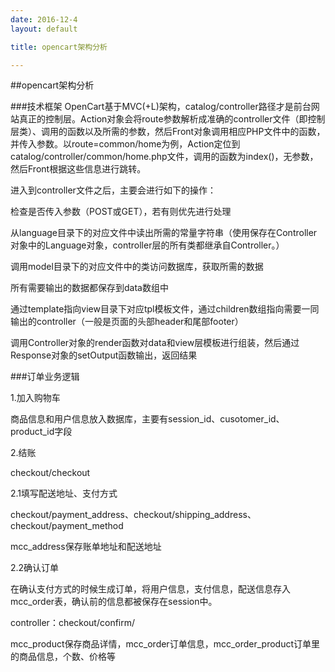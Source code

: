 ```yaml
---
date: 2016-12-4
layout: default

title: opencart架构分析

---
```


##opencart架构分析

###技术框架
OpenCart基于MVC(+L)架构，catalog/controller路径才是前台网站真正的控制层。Action对象会将route参数解析成准确的controller文件（即控制层类）、调用的函数以及所需的参数，然后Front对象调用相应PHP文件中的函数，并传入参数。以route=common/home为例，Action定位到catalog/controller/common/home.php文件，调用的函数为index()，无参数，然后Front根据这些信息进行跳转。

进入到controller文件之后，主要会进行如下的操作：

检查是否传入参数（POST或GET），若有则优先进行处理

从language目录下的对应文件中读出所需的常量字符串（使用保存在Controller对象中的Language对象，controller层的所有类都继承自Controller。）

调用model目录下的对应文件中的类访问数据库，获取所需的数据

所有需要输出的数据都保存到data数组中

通过template指向view目录下对应tpl模板文件，通过children数组指向需要一同输出的controller（一般是页面的头部header和尾部footer）

调用Controller对象的render函数对data和view层模板进行组装，然后通过Response对象的setOutput函数输出，返回结果

###订单业务逻辑

1.加入购物车

商品信息和用户信息放入数据库，主要有session_id、cusotomer_id、product_id字段

2.结账

checkout/checkout

2.1填写配送地址、支付方式

checkout/payment_address、checkout/shipping_address、checkout/payment_method

mcc_address保存账单地址和配送地址

2.2确认订单

在确认支付方式的时候生成订单，将用户信息，支付信息，配送信息存入mcc_order表，确认前的信息都被保存在session中。

controller：checkout/confirm/

mcc_product保存商品详情，mcc_order订单信息，mcc_order_product订单里的商品信息，个数、价格等
